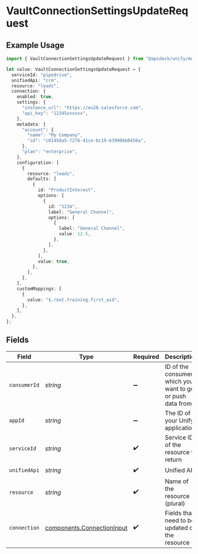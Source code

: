 # VaultConnectionSettingsUpdateRequest

## Example Usage

```typescript
import { VaultConnectionSettingsUpdateRequest } from "@apideck/unify/models/operations";

let value: VaultConnectionSettingsUpdateRequest = {
  serviceId: "pipedrive",
  unifiedApi: "crm",
  resource: "leads",
  connection: {
    enabled: true,
    settings: {
      "instance_url": "https://eu28.salesforce.com",
      "api_key": "12345xxxxxx",
    },
    metadata: {
      "account": {
        "name": "My Company",
        "id": "c01458a5-7276-41ce-bc19-639906b0450a",
      },
      "plan": "enterprise",
    },
    configuration: [
      {
        resource: "leads",
        defaults: [
          {
            id: "ProductInterest",
            options: [
              {
                id: "1234",
                label: "General Channel",
                options: [
                  {
                    label: "General Channel",
                    value: 12.5,
                  },
                ],
              },
            ],
            value: true,
          },
        ],
      },
    ],
    customMappings: [
      {
        value: "$.root.training.first_aid",
      },
    ],
  },
};
```

## Fields

| Field                                                                    | Type                                                                     | Required                                                                 | Description                                                              | Example                                                                  |
| ------------------------------------------------------------------------ | ------------------------------------------------------------------------ | ------------------------------------------------------------------------ | ------------------------------------------------------------------------ | ------------------------------------------------------------------------ |
| `consumerId`                                                             | *string*                                                                 | :heavy_minus_sign:                                                       | ID of the consumer which you want to get or push data from               | test-consumer                                                            |
| `appId`                                                                  | *string*                                                                 | :heavy_minus_sign:                                                       | The ID of your Unify application                                         | dSBdXd2H6Mqwfg0atXHXYcysLJE9qyn1VwBtXHX                                  |
| `serviceId`                                                              | *string*                                                                 | :heavy_check_mark:                                                       | Service ID of the resource to return                                     | pipedrive                                                                |
| `unifiedApi`                                                             | *string*                                                                 | :heavy_check_mark:                                                       | Unified API                                                              | crm                                                                      |
| `resource`                                                               | *string*                                                                 | :heavy_check_mark:                                                       | Name of the resource (plural)                                            | leads                                                                    |
| `connection`                                                             | [components.ConnectionInput](../../models/components/connectioninput.md) | :heavy_check_mark:                                                       | Fields that need to be updated on the resource                           |                                                                          |